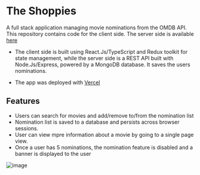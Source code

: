 # The Shoppies

A full stack application managing movie nominations from the OMDB API. This repository contains code for the client side. The server side is available [here](https://github.com/kip-guile/SMC-backup-server)

- The client side is built using React.Js/TypeScript and Redux toolkit for state management, while the server side is a REST API built with Node.Js/Express, powered by a MongoDB database. It saves the users nominations.

* The app was deployed with [Vercel](https://smc-web-client.vercel.app/)

## Features

- Users can search for movies and add/remove to/from the nomination list
- Nomination list is saved to a database and persists across browser sessions.
- User can view mpre information about a movie by going to a single page view.
- Once a user has 5 nominations, the nomination feature is disabled and a banner is displayed to the user

![image](https://user-images.githubusercontent.com/38817414/102961148-e4186100-44e3-11eb-95fb-defa0e1ee25d.png)
